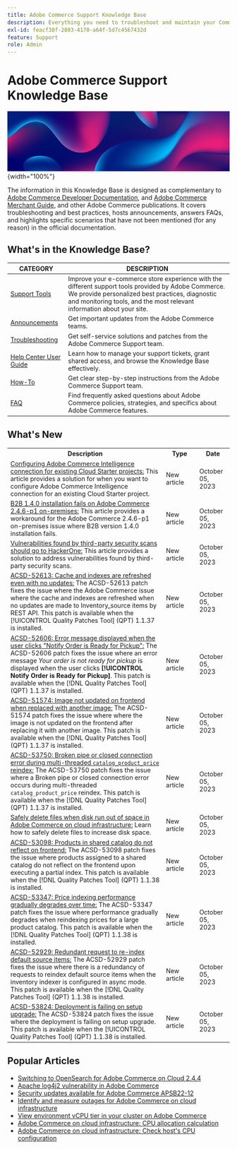```yaml
---
title: Adobe Commerce Support Knowledge Base
description: Everything you need to troubleshoot and maintain your Commerce store.
exl-id: feacf38f-2803-4170-a64f-5d7c4567432d
feature: Support
role: Admin
---
```

# Adobe Commerce Support Knowledge Base

![Knowledge Base homepage](../help/assets/knowledge-base-home-page-cover.jpg){width="100%"}

The information in this Knowledge Base is designed as complementary to [Adobe Commerce Developer Documentation](https://developer.adobe.com/commerce/docs), and [Adobe Commerce Merchant Guide](https://experienceleague.adobe.com/docs/commerce-admin/user-guides/home.html), and other Adobe Commerce publications. It covers troubleshooting and best practices, hosts announcements, answers FAQs, and highlights specific scenarios that have not been mentioned (for any reason) in the official documentation.

## What's in the Knowledge Base?

| CATEGORY | DESCRIPTION | 
| --- | --- |
| [Support Tools](/help/support-tools/overview.md) | Improve your e-commerce store experience with the different support tools provided by Adobe Commerce. We provide personalized best practices, diagnostic and monitoring tools, and the most relevant information about your site. |
| [Announcements](/help/announcements/overview.md) | Get important updates from the Adobe Commerce teams. |
| [Troubleshooting](/help/troubleshooting/overview.md) | Get self-service solutions and patches from the Adobe Commerce Support team. |
| [Help Center User Guide](/help/help-center-guide/help-center/magento-help-center-user-guide.md) | Learn how to manage your support tickets, grant shared access, and browse the Knowledge Base effectively. |
| [How-To](/help/how-to/overview.md) | Get clear step-by-step instructions from the Adobe Commerce Support team. |
| [FAQ](/help/faq/overview.md) | Find frequently asked questions about Adobe Commerce policies, strategies, and specifics about Adobe Commerce features. | 

## What's New

<table style="width:100%">
  <tr>
    <th style="width:70%">Description</th>
    <th style="width:15%">Type</th>
    <th style="width:15%">Date</th>
  </tr>

 <tr>
    <td>
    <a href = "https://experienceleague.adobe.com/docs/commerce-knowledge-base/kb/troubleshooting/miscellaneous/configure-mbi-connection-for-cloud-starter-projects.html">Configuring Adobe Commerce Intelligence connection for existing Cloud Starter projects:</a> This article provides a solution for when you want to configure Adobe Commerce Intelligence connection for an existing Cloud Starter project.
    </td>
    <td>New article</td>
    <td>October 05, 2023</td>
  </tr>

  <td>
    <a href = "https://experienceleague.adobe.com/docs/commerce-knowledge-base/kb/troubleshooting/installation-and-upgrade/b2b-1.4.0-installation-fails-on-adobe-commerce-2.4.6-p1-on-premises.html">B2B 1.4.0 installation fails on Adobe Commerce 2.4.6-p1 on-premises:</a> This article provides a workaround for the Adobe Commerce 2.4.6-p1 on-premises issue where B2B version 1.4.0 installation fails.
    </td>
    <td>New article</td>
    <td>October 05, 2023</td>
  </tr>

  <tr>
    <td>
    <a href="https://experienceleague.adobe.com/docs/commerce-knowledge-base/kb/troubleshooting/miscellaneous/third-party-test-reports-are-handled-by-hackerone.html">Vulnerabilities found by third-party security scans should go to HackerOne:</a> This article provides a solution to address vulnerabilities found by third-party security scans.
    </td>
    <td>New article </td>
    <td>October 05, 2023</td>
 </tr>

   <tr>
    <td>
    <a href="https://experienceleague.adobe.com/docs/commerce-knowledge-base/kb/support-tools/patches/v1-1-37/acsd-52613-cache-and-indexes-are-refreshed-with-no-updates.html">ACSD-52613: Cache and indexes are refreshed even with no updates:</a> The ACSD-52613 patch fixes the issue where the Adobe Commerce issue where the cache and indexes are refreshed when no updates are made to Inventory_source items by REST API. This patch is available when the [!UICONTROL Quality Patches Tool] (QPT) 1.1.37 is installed.
    </td>
    <td>New article </td>
    <td>October 05, 2023</td>
 </tr>

  <tr>
    <td>
    <a href="https://experienceleague.adobe.com/docs/commerce-knowledge-base/kb/support-tools/patches/v1-1-37/acsd-52606-troubleshooting-order-pickup-notification-error.html">ACSD-52606: Error message displayed when the user clicks "Notify Order is Ready for Pickup":</a> The ACSD-52606 patch fixes the issue where an error message <em>Your order is not ready for pickup</em> is displayed when the user clicks <strong>[!UICONTROL Notify Order is Ready for Pickup]</strong>. This patch is available when the [!DNL Quality Patches Tool] (QPT) 1.1.37 is installed.
    </td>
    <td>New article </td>
    <td>October 05, 2023</td>
 </tr>

   <tr>
    <td>
    <a href="https://experienceleague.adobe.com/docs/commerce-knowledge-base/kb/support-tools/patches/v1-1-37/acsd-51574-image-not-updated-on-frontend-when-replaced-with-another-image.html">ACSD-51574: Image not updated on frontend when replaced with another image:</a> The ACSD-51574 patch fixes the issue where where the image is not updated on the frontend after replacing it with another image. This patch is available when the [!DNL Quality Patches Tool] (QPT) 1.1.37 is installed.
    </td>
    <td>New article </td>
    <td>October 05, 2023</td>
 </tr>

  <tr>
    <td>
    <a href="https://experienceleague.adobe.com/docs/commerce-knowledge-base/kb/support-tools/patches/v1-1-37/acsd-53750-broken-pipe-or-closed-connection-error.html">ACSD-53750: Broken pipe or closed connection error during multi-threaded <code>catalog_product_price</code> reindex:</a> The ACSD-53750 patch fixes the issue where a Broken pipe or closed connection error occurs during multi-threaded <code>catalog_product_price</code> reindex. This patch is available when the [!DNL Quality Patches Tool] (QPT) 1.1.37 is installed.
    </td>
    <td>New article </td>
    <td>October 05, 2023</td>
 </tr>
  <tr>
    <td>
    <a href="https://experienceleague.adobe.com/docs/commerce-knowledge-base/kb/troubleshooting/miscellaneous/safely-delete-files-when-out-of-disk-space-adobe-commerce-on-our-cloud-architecture.html">Safely delete files when disk run out of space in Adobe Commerce on cloud infrastructure:</a> Learn how to safely delete files to increase disk space.
    </td>
    <td>New article </td>
    <td>October 05, 2023</td>
 </tr>
  <tr>
    <td>
    <a href="https://experienceleague.adobe.com/docs/commerce-knowledge-base/kb/support-tools/patches/v1-1-38/acsd-53098-products-assigned-to-shared-catalog-not-reflecting-on-frontend-after-partial-index.html">ACSD-53098: Products in shared catalog do not reflect on frontend:</a> The ACSD-53098 patch fixes the issue where products assigned to a shared catalog do not reflect on the frontend upon executing a partial index. This patch is available when the [!DNL Quality Patches Tool] (QPT) 1.1.38 is installed.
    </td>
    <td>New article </td>
    <td>October 05, 2023</td>
 </tr>
   <tr>
    <td>
    <a href="https://experienceleague.adobe.com/docs/commerce-knowledge-base/kb/support-tools/patches/v1-1-38/acsd-53347-price-indexing-performance-gradually-degrades.html">ACSD-53347: Price indexing performance gradually degrades over time:</a> The ACSD-53347 patch fixes the issue where performance gradually degrades when reindexing prices for a large product catalog. This patch is available when the [!DNL Quality Patches Tool] (QPT) 1.1.38 is installed.
    </td>
    <td>New article </td>
    <td>October 05, 2023</td>
 </tr>
 <tr>
    <td>
     <a href="https://experienceleague.adobe.com/docs/commerce-knowledge-base/kb/support-tools/patches/v1-1-38/acsd-52929-redundant-request-to-re-index-default-source-items.html">ACSD-52929: Redundant request to re-index default source items:</a> The ACSD-52929 patch fixes the issue where there is a redundancy of requests to reindex default source items when the inventory indexer is configured in async mode. This patch is available when the [!DNL Quality Patches Tool] (QPT) 1.1.38 is installed.
    </td>
    <td>New article </td>
    <td>October 05, 2023</td>
  </tr>
   <tr>
    <td>
     <a href="https://experienceleague.adobe.com/docs/commerce-knowledge-base/kb/support-tools/patches/v1-1-38/acsd-53824-deployment-is-failing-on-setup-upgrade.html">ACSD-53824: Deployment is failing on setup upgrade:</a> The ACSD-53824 patch fixes the issue where the deployment is failing on setup upgrade. This patch is available when the [!UICONTROL Quality Patches Tool] (QPT) 1.1.38 is installed.
    </td>
    <td>New article </td>
    <td>October 05, 2023</td>
  </tr>
</table>

## Popular Articles

* [Switching to OpenSearch for Adobe Commerce on Cloud 2.4.4](/help/announcements/adobe-commerce-announcements/switching-to-opensearch-for-adobe-commerce-on-cloud-2.4.4.md)
* [Apache log4j2 vulnerability in Adobe Commerce](/help/announcements/adobe-commerce-announcements/apache-log4j2-adobe-commerce.md)
* [Security updates available for Adobe Commerce APSB22-12](/help/troubleshooting/known-issues-patches-attached/0-day-vulnerability-patch.md)
* [Identify and measure outages for Adobe Commerce on cloud infrastructure](/help/how-to/general/how-to-identify-outages.md)
* [View environment vCPU tier in your cluster on Adobe Commerce](/help/how-to/general/check-vcpu-using-observation-for-adobe-commerce.md)
* [Adobe Commerce on cloud infrastructure: CPU allocation calculation](/help/how-to/general/magento-commerce-cloud-cpu-allocation-calculation.md)
* [Adobe Commerce on cloud infrastructure: Check host's CPU configuration](/help/how-to/general/magento-commerce-cloud-check-hosts-cpu-configuration.md)
